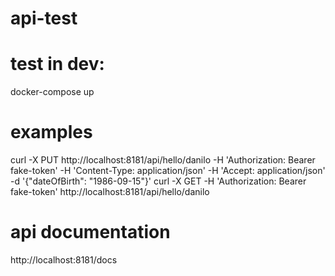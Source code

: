 # api-test

# test in dev: 
docker-compose up 
# examples
curl -X PUT http://localhost:8181/api/hello/danilo -H 'Authorization: Bearer fake-token' -H 'Content-Type: application/json' -H 'Accept: application/json' -d '{"dateOfBirth": "1986-09-15"}'
curl -X GET -H 'Authorization: Bearer fake-token' http://localhost:8181/api/hello/danilo
# api documentation
http://localhost:8181/docs